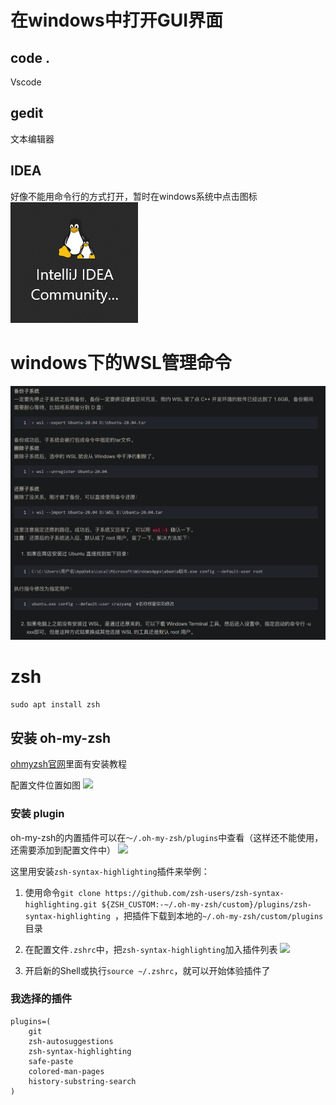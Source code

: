 # 在windows中打开GUI界面

## code .
Vscode

## gedit
文本编辑器

## IDEA

好像不能用命令行的方式打开，暂时在windows系统中点击图标
![](resources/2022-12-21-23-20-54.png)

# windows下的WSL管理命令

![](resources/2023-01-19-17-15-03.png)

# zsh

```sudo apt install zsh```

## 安装 oh-my-zsh

[ohmyzsh官网](https://ohmyz.sh/)里面有安装教程

配置文件位置如图
![](resources/2023-01-19-17-26-19.png)

### 安装 plugin

oh-my-zsh的内置插件可以在```～/.oh-my-zsh/plugins```中查看（这样还不能使用，还需要添加到配置文件中）
![](resources/2023-01-19-17-30-28.png)

这里用安装```zsh-syntax-highlighting```插件来举例：

1. 使用命令```git clone https://github.com/zsh-users/zsh-syntax-highlighting.git ${ZSH_CUSTOM:-~/.oh-my-zsh/custom}/plugins/zsh-syntax-highlighting ```，把插件下载到本地的```~/.oh-my-zsh/custom/plugins```目录

2. 在配置文件```.zshrc```中，把```zsh-syntax-highlighting```加入插件列表
![](resources/2023-01-19-17-42-48.png)

3. 开启新的Shell或执行```source ~/.zshrc```，就可以开始体验插件了

### 我选择的插件

```
plugins=(
    git
    zsh-autosuggestions
    zsh-syntax-highlighting
    safe-paste
    colored-man-pages
    history-substring-search
)
 ```



